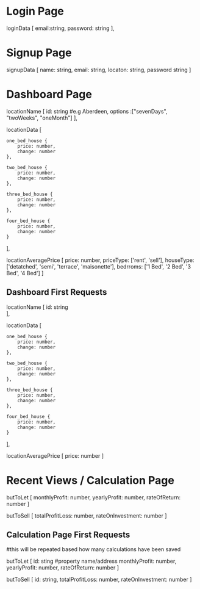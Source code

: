 Login Page
==========


loginData [ 
	email:string, 
	password: string
], 



Signup Page
===========


signupData [
	name: string,
	email: string,
	locaton: string,
	password string
]


Dashboard Page
==============


locationName [
	id: string  #e.g Aberdeen,
	options :["sevenDays", "twoWeeks", "oneMonth"]
],

locationData [

	one_bed_house {
		price: number,
		change: number
	},

	two_bed_house {
		price: number,
		change: number
	},

	three_bed_house {
		price: number,
		change: number
	},	

	four_bed_house {
		price: number,
		change: number
	}				

],

locationAveragePrice [
	price: number,
	priceType: ['rent', 'sell'],
	houseType: ['detatched', 'semi', 'terrace', 'maisonette'],
	bedrroms: ['1 Bed', '2 Bed', '3 Bed', '4 Bed']
]

Dashboard First Requests
----------------

locationName [
	id: string  
],

locationData [

	one_bed_house {
		price: number,
		change: number
	},

	two_bed_house {
		price: number,
		change: number
	},

	three_bed_house {
		price: number,
		change: number
	},	

	four_bed_house {
		price: number,
		change: number
	}				

],

locationAveragePrice [
	price: number
]

Recent Views / Calculation Page
==============================


butToLet [
	monthlyProfit: number,
	yearlyProfit: number,
	rateOfReturn: number
]

butToSell [
	totalProfitLoss: number,
	rateOnInvestment: number
]


Calculation Page First Requests
----------------------------

#this will be repeated based how many calculations have been saved

butToLet [
	id: sting #property name/address
	monthlyProfit: number,
	yearlyProfit: number,
	rateOfReturn: number
]

butToSell [
	id: string,
	totalProfitLoss: number,
	rateOnInvestment: number
]


